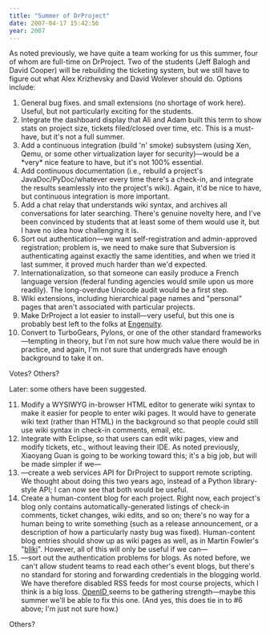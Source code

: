 ```yaml
---
title: "Summer of DrProject"
date: 2007-04-17 15:42:56
year: 2007
---
```

As noted previously, we have quite a team working for us this summer, four of whom are full-time on DrProject.  Two of the students (Jeff Balogh and David Cooper) will be rebuilding the ticketing system, but we still have to figure out what Alex Krizhevsky and David Wolever should do.  Options include:
<ol>
  <li>General bug fixes.  and small extensions (no shortage of work here). Useful, but not particularly exciting for the students.</li>
  <li>Integrate the dashboard display that Ali and Adam built this term to show stats on project size, tickets filed/closed over time, etc.  This is a must-have, but it's not a full summer.</li>
  <li>Add a continuous integration (build 'n' smoke) subsystem (using Xen, Qemu, or some other virtualization layer for security)—would be a *very* nice feature to have, but it's not 100% essential.</li>
  <li>Add continuous documentation (i.e., rebuild a project's JavaDoc/PyDoc/whatever every time there's a check-in, and integrate the results seamlessly into the project's wiki).  Again, it'd be nice to have, but continuous integration is more important.</li>
  <li>Add a chat relay that understands wiki syntax, and archives all conversations for later searching.  There's genuine novelty here, and I've been convinced by students that at least some of them would use it, but I have no idea how challenging it is.</li>
  <li>Sort out authentication—we want self-registration and admin-approved registration; problem is, we need to make sure that Subversion is authenticating against exactly the same identities, and when we tried it last summer, it proved much harder than we'd expected.</li>
  <li>Internationalization, so that someone can easily produce a French language version (federal funding agencies would smile upon us more readily).  The long-overdue Unicode audit would be a first step.</li>
  <li>Wiki extensions, including hierarchical page names and "personal" pages that aren't associated with particular projects.</li>
  <li>Make DrProject a lot easier to install—very useful, but this one is probably best left to the folks at <a href="http://www.engcorp.com">Engenuity</a>.</li>
  <li>Convert to TurboGears, Pylons, or one of the other standard frameworks—tempting in theory, but I'm not sure how much value there would be in practice, and again, I'm not sure that undergrads have enough background to take it on.</li>
</ol>
Votes?  Others?

Later: some others have been suggested.
<ol start="11">
  <li>Modify a WYSIWYG in-browser HTML editor to generate wiki syntax to make it easier for people to enter wiki pages.  It would have to generate wiki text (rather than HTML) in the background so that people could still use wiki syntax in check-in comments, email, etc.</li>
  <li>Integrate with Eclipse, so that users can edit wiki pages, view and modify tickets, etc., without leaving their IDE.  As noted previously, Xiaoyang Guan is going to be working toward this; it's a big job, but will be made simpler if we—</li>
  <li>—create a web services API for DrProject to support remote scripting.  We thought about doing this two years ago, instead of a Python library-style API; I can now see that both would be useful.</li>
  <li>Create a human-content blog for each project.  Right now, each project's blog only contains automatically-generated listings of check-in comments, ticket changes, wiki edits, and so on; there's no way for a human being to write something (such as a release announcement, or a description of how a particularly nasty bug was fixed).  Human-content blog entries should show up as wiki pages as well, as in Martin Fowler's "<a href="http://www.martinfowler.com/bliki/">bliki</a>".  However, all of this will only be useful if we can—</li>
  <li>—sort out the authentication problems for blogs.  As noted before, we can't allow student teams to read each other's event blogs, but there's no standard for storing and forwarding credentials in the blogging world.  We have therefore disabled RSS feeds for most course projects, which I think is a big loss.  <a href="http://openid.net/">OpenID </a>seems to be gathering strength—maybe this summer we'll be able to fix this one. (And yes, this does tie in to #6 above; I'm just not sure how.)</li>
</ol>
Others?
